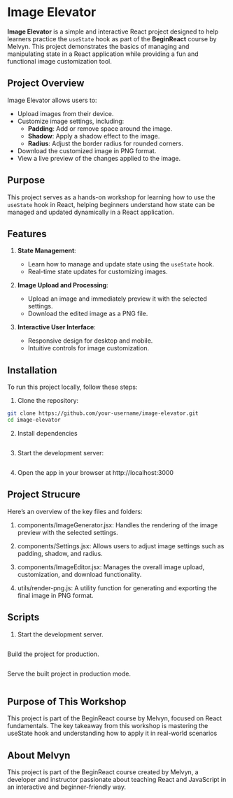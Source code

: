 # Image Elevator

**Image Elevator** is a simple and interactive React project designed to help learners practice the `useState` hook as part of the **BeginReact** course by Melvyn. This project demonstrates the basics of managing and manipulating state in a React application while providing a fun and functional image customization tool.

## Project Overview

Image Elevator allows users to:

- Upload images from their device.
- Customize image settings, including:
  - **Padding**: Add or remove space around the image.
  - **Shadow**: Apply a shadow effect to the image.
  - **Radius**: Adjust the border radius for rounded corners.
- Download the customized image in PNG format.
- View a live preview of the changes applied to the image.

## Purpose

This project serves as a hands-on workshop for learning how to use the `useState` hook in React, helping beginners understand how state can be managed and updated dynamically in a React application.

## Features

1. **State Management**:
   - Learn how to manage and update state using the `useState` hook.
   - Real-time state updates for customizing images.

2. **Image Upload and Processing**:
   - Upload an image and immediately preview it with the selected settings.
   - Download the edited image as a PNG file.

3. **Interactive User Interface**:
   - Responsive design for desktop and mobile.
   - Intuitive controls for image customization.

## Installation

To run this project locally, follow these steps:

1. Clone the repository:
```bash
git clone https://github.com/your-username/image-elevator.git
cd image-elevator
```

2. Install dependencies
    ```npm install
    ```

3. Start the development server:
```npm run dev
```

4. Open the app in your browser at http://localhost:3000

## Project Strucure

Here’s an overview of the key files and folders:

1. components/ImageGenerator.jsx: Handles the rendering of the image preview with the selected settings.

2. components/Settings.jsx: Allows users to adjust image settings such as padding, shadow, and radius.

3. components/ImageEditor.jsx: Manages the overall image upload, customization, and download functionality.

4. utils/render-png.js: A utility function for generating and exporting the final image in PNG format.

## Scripts

1. Start the development server.
```npm run dev
```

Build the project for production.
```npm run build
```
Serve the built project in production mode.
```npm start
```

## Purpose of This Workshop

This project is part of the BeginReact course by Melvyn, focused on React fundamentals. The key takeaway from this workshop is mastering the useState hook and understanding how to apply it in real-world scenarios

## About Melvyn

This project is part of the BeginReact course created by Melvyn, a developer and instructor passionate about teaching React and JavaScript in an interactive and beginner-friendly way.